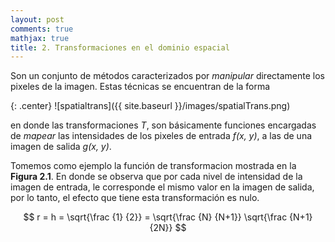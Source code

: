 ```yaml
---
layout: post
comments: true
mathjax: true
title: 2. Transformaciones en el dominio espacial
---
```


Son un conjunto de métodos caracterizados por _manipular_ directamente los pixeles de la imagen. Estas técnicas se encuentran de la forma

{: .center}
![spatialtrans]({{ site.baseurl }}/images/spatialTrans.png)

en donde las transformaciones _T_, son básicamente funciones encargadas de _mapear_ las intensidades de los pixeles de entrada _f(x, y)_, a las de una imagen de salida _g(x, y)_.

Tomemos como ejemplo la función de transformacion mostrada en la __Figura 2.1__. En donde se observa que por cada nivel de intensidad de la imagen de entrada, le corresponde el mismo valor en la imagen de salida, por lo tanto, el efecto que tiene esta transformación es nulo.


$$ r = h = \sqrt{\frac {1} {2}} = \sqrt{\frac {N} {N+1}} \sqrt{\frac {N+1} {2N}} $$
